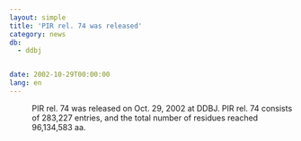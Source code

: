 ```yaml
---
layout: simple
title: 'PIR rel. 74 was released'
category: news
db:
  - ddbj


date: 2002-10-29T00:00:00
lang: en
---
```


<dd>PIR rel. 74 was released on Oct. 29, 2002 at DDBJ. PIR rel. 74 consists of 283,227 entries, and the total number of residues reached 96,134,583 aa.</dd>
